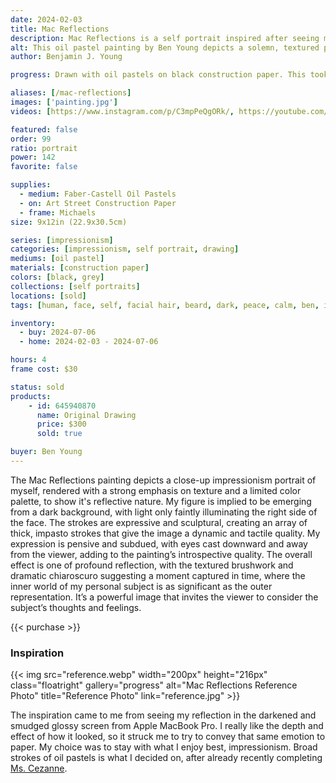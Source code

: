```yaml
---
date: 2024-02-03
title: Mac Reflections
description: Mac Reflections is a self portrait inspired after seeing my reflection on a glossy and smudged laptop dark screen. Painting the depth with oil pastels.
alt: This oil pastel painting by Ben Young depicts a solemn, textured portrait of a man's face, emerging from a dark background with a rough, expressive brushwork that conveys a sense of introspection or melancholy.
author: Benjamin J. Young

progress: Drawn with oil pastels on black construction paper. This took a few days of stepping away from the art, getting a fresh pair of eyes, and continuing to develop the depth of the artwork.

aliases: [/mac-reflections]
images: ['painting.jpg']
videos: [https://www.instagram.com/p/C3mpPeQgORk/, https://youtube.com/shorts/JNBpBdWcFR0]

featured: false
order: 99
ratio: portrait
power: 142
favorite: false

supplies:
  - medium: Faber-Castell Oil Pastels
  - on: Art Street Construction Paper
  - frame: Michaels
size: 9x12in (22.9x30.5cm)

series: [impressionism]
categories: [impressionism, self portrait, drawing]
mediums: [oil pastel]
materials: [construction paper]
colors: [black, grey]
collections: [self portraits]
locations: [sold]
tags: [human, face, self, facial hair, beard, dark, peace, calm, ben, indoors, cool]

inventory:
  - buy: 2024-07-06
  - home: 2024-02-03 - 2024-07-06

hours: 4
frame cost: $30

status: sold
products:
    - id: 645940870
      name: Original Drawing
      price: $300
      sold: true

buyer: Ben Young
---
```


The Mac Reflections painting depicts a close-up impressionism portrait of myself, rendered with a strong emphasis on texture and a limited color palette, to show it's reflective nature. My figure is implied to be  emerging from a dark background, with light only faintly illuminating the right side of the face. The strokes are expressive and sculptural, creating an array of thick, impasto strokes that give the image a dynamic and tactile quality. My expression is pensive and subdued, with eyes cast downward and away from the viewer, adding to the painting’s introspective quality. The overall effect is one of profound reflection, with the textured brushwork and dramatic chiaroscuro suggesting a moment captured in time, where the inner world of my personal subject is as significant as the outer representation. It’s a powerful image that invites the viewer to consider the subject’s thoughts and feelings.

<!--more-->

{{< purchase >}}

### Inspiration ###

{{< img src="reference.webp" width="200px" height="216px" class="floatright" gallery="progress" alt="Mac Reflections Reference Photo" title="Reference Photo" link="reference.jpg" >}}

The inspiration came to me from seeing my reflection in the darkened and smudged glossy screen from Apple MacBook Pro. I really like the depth and effect of how it looked, so it struck me to try to convey that same emotion to paper. My choice was to stay with what I enjoy best, impressionism. Broad strokes of oil pastels is what I decided on, after already recently completing [Ms. Cezanne](/artwork/ms-cezanne/).
